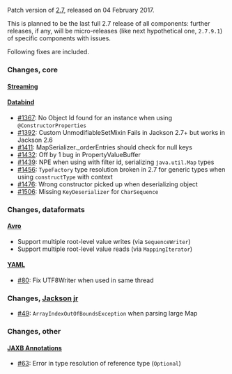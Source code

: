 Patch version of [2.7](Jackson-Release-2.7), released on 04 February 2017.

This is planned to be the last full 2.7 release of all components: further releases, if any, will be micro-releases (like next hypothetical one, `2.7.9.1`) of specific components with issues.

Following fixes are included.

### Changes, core

#### [Streaming](../../jackson-core)

#### [Databind](../../jackson-databind)

* [#1367](../../jackson-databind/issues/1367): No Object Id found for an instance when using `@ConstructorProperties`
* [#1392](../../jackson-databind/issues/1392): Custom UnmodifiableSetMixin Fails in Jackson 2.7+ but works in 
Jackson 2.6
* [#1411](../../jackson-databind/issues/1411): MapSerializer._orderEntries should check for null keys
* [#1432](../../jackson-databind/issues/1432): Off by 1 bug in PropertyValueBuffer
* [#1439](../../jackson-databind/issues/1439): NPE when using with filter id, serializing `java.util.Map` types
* [#1456](../../jackson-databind/issues/1456): `TypeFactory` type resolution broken in 2.7 for generic types when using `constructType` with context
* [#1476](../../jackson-databind/issues/1476): Wrong constructor picked up when deserializing object
* [#1506](../../jackson-databind/issues/1506): Missing `KeyDeserializer` for `CharSequence`

### Changes, dataformats

#### [Avro](../../jackson-dataformat-avro)

* Support multiple root-level value writes (via `SequenceWriter`)
* Support multiple root-level value reads (via `MappingIterator`)

#### [YAML](../../jackson-dataformat-yaml)

* [#80](../../jackson-dataformat-yaml/issues/80): Fix UTF8Writer when used in same thread

### Changes, [Jackson jr](../../jackson-jr)

* [#49](../../jackson-jr/issues/49): `ArrayIndexOutOfBoundsException` when parsing large Map

### Changes, other

#### [JAXB Annotations](../../jackson-module-jaxb-annotations)

* [#63](../../jackson-module-jaxb-annotations/issues/63): Error in type resolution of reference type (`Optional`)

